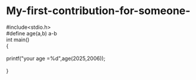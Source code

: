 # My-first-contribution-for-someone-
#include<stdio.h>
<br> 
#define age(a,b) a-b 
<br> 
int main() 
<br>
{
<br>  
printf("your age =%d",age(2025,2006));  
<br>
}
